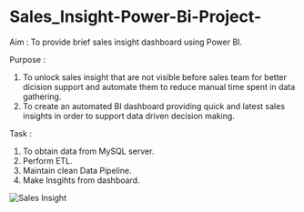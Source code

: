 # Sales_Insight-Power-Bi-Project-
Aim         :
To provide brief sales insight dashboard using Power BI.

Purpose     :
1. To unlock sales insight that are not visible before sales team for better dicision support and automate them to reduce manual time spent in data gathering.
2. To create an automated BI dashboard providing quick and latest sales insights in order to support data driven decision making.
         
Task        :
1. To obtain data from MySQL server.
2. Perform ETL.
3. Maintain clean Data Pipeline.
4. Make Insgihts from dashboard.


![Sales Insight](https://user-images.githubusercontent.com/97582053/183929183-0c4a24ce-69fa-41b5-9ac1-727a3676a0a8.PNG)
